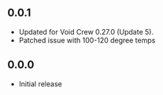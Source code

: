 ## 0.0.1
- Updated for Void Crew 0.27.0 (Update 5).
- Patched issue with 100-120 degree temps

## 0.0.0
- Initial release

